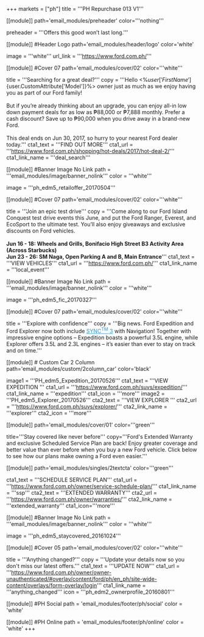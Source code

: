 +++
markets = ["ph"]
title = '''PH Repurchase 013 V1'''

[[module]]
path='email_modules/preheader'
color='''nothing'''

preheader = '''Offers this good won’t last long.'''

[[module]] #Header Logo
path='email_modules/header/logo'
color='white'

  image = '''white'''
  url_link = '''https://www.ford.com.ph/'''

[[module]] #Cover 07
path='email_modules/cover/02'
color='''white''' 

  title = '''Searching for a great deal?'''
  copy = '''Hello <%${user['FirstName']}%><br /><br />We hope you continue to be a proud <%${user.CustomAttribute['Model']}%> owner just as much as we enjoy having you as part of our Ford family!<br /><br />But if you’re already thinking about an upgrade, you can enjoy all-in low down payment deals for as low as ₱88,000 or ₱7,888 monthly. Prefer a cash discount? Save up to ₱90,000 when you drive away in a brand-new Ford.<br /><br />This deal ends on Jun 30, 2017, so hurry to your nearest Ford dealer today.'''
  cta1_text = '''FIND OUT MORE'''
  cta1_url = '''https://www.ford.com.ph/shopping/hot-deals/2017/hot-deal-2/'''
  cta1_link_name = '''deal_search'''

[[module]] #Banner Image No Link
path = '''email_modules/image/banner_nolink'''
color = '''white'''

  image = '''ph_edm5_retailoffer_20170504'''

[[module]] #Cover 07
path='email_modules/cover/02'
color='''white''' 

  title = '''Join an epic test drive'''
  copy = '''Come along to our Ford Island Conquest test drive events this June, and put the Ford Ranger, Everest, and EcoSport to the ultimate test. You’ll also enjoy giveaways and exclusive discounts on Ford vehicles.<br /><br /><b>Jun 16 - 18: Wheels and Grills, Bonifacio High Street B3 Activity Area (Across Starbucks)</b><br /><b>Jun 23 - 26: SM Naga, Open Parking A and B, Main Entrance</b>'''
  cta1_text = '''VIEW VEHICLES'''
  cta1_url = '''https://www.ford.com.ph/'''
  cta1_link_name = '''local_event'''

[[module]] #Banner Image No Link
path = '''email_modules/image/banner_nolink'''
color = '''white'''

  image = '''ph_edm5_fic_20170327'''

[[module]] #Cover 07
path='email_modules/cover/02'
color='''white''' 

  title = '''Explore with confidence'''
  copy = '''Big news. Ford Expedition and Ford Explorer now both include <a href="https://www.ford.com.ph/engineering/sync/" name="sync3" style="text-decoration:underline; color:#2d96cd;">SYNC<sup>TM</sup> 3</a> with Navigation! Together with impressive engine options – Expedition boasts a powerful 3.5L engine, while Explorer offers 3.5L and 2.3L engines – it’s easier than ever to stay on track and on time.'''

[[module]] # Custom Car 2 Column
path='email_modules/custom/2column_car'
color='black'

  image1 = '''PH_edm5_Expedition_20170526'''
  cta1_text = '''VIEW EXPEDITION '''
  cta1_url = '''https://www.ford.com.ph/suvs/expedition/'''
  cta1_link_name = '''expedition'''
  cta1_icon = '''more'''
  image2 = '''PH_edm5_Explorer_20170526'''
  cta2_text = '''VIEW EXPLORER '''
  cta2_url = '''https://www.ford.com.ph/suvs/explorer/'''
  cta2_link_name = '''explorer'''
  cta2_icon = '''more'''

[[module]]
path='email_modules/cover/01'
color='''green'''
	
title='''Stay covered like never before'''
copy='''Ford's Extended Warranty and exclusive Scheduled Service Plan are back! Enjoy greater coverage and better value than ever before when you buy a new Ford vehicle. Click below to see how our plans make owning a Ford even easier.'''

[[module]]
path='email_modules/singles/2textcta'
color='''green'''
	
cta1_text = '''SCHEDULE SERVICE PLAN'''
cta1_url = '''https://www.ford.com.ph/owner/service-schedule-plan/'''
cta1_link_name = '''ssp'''
cta2_text = '''EXTENDED WARRANTY'''
cta2_url = '''https://www.ford.com.ph/owner/warranties/'''
cta2_link_name = '''extended_warranty'''
cta1_icon='''more'''

[[module]] #Banner Image No Link
path = '''email_modules/image/banner_nolink'''
color = '''white'''

  image = '''ph_edm5_staycovered_20161024'''

[[module]] #Cover 05
path='email_modules/cover/02'
color='''white'''

  title = '''Anything changed?'''
  copy = '''Update your details now so you don't miss our latest offers.'''
  cta1_text = '''UPDATE NOW'''
  cta1_url = '''https://www.ford.com.ph/owner/owner-unauthenticated/#overlay/content/ford/ph/en_ph/site-wide-content/overlays/form-overlay/login'''
  cta1_link_name = '''anything_changed'''
  icon = '''ph_edm2_ownerprofile_20160801'''

[[module]] #PH Social
path = 'email_modules/footer/ph/social'
color = 'white'

[[module]] #PH Online
path = 'email_modules/footer/ph/online'
color = 'white'
+++